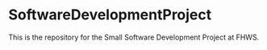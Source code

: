 # SoftwareDevelopmentProject
This is the repository for the Small Software Development Project at FHWS.
